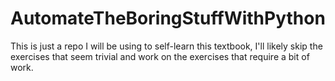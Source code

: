 # AutomateTheBoringStuffWithPython

This is just a repo I will be using to self-learn this textbook, I'll likely skip the exercises that seem trivial and work on the exercises that require a bit of work.
